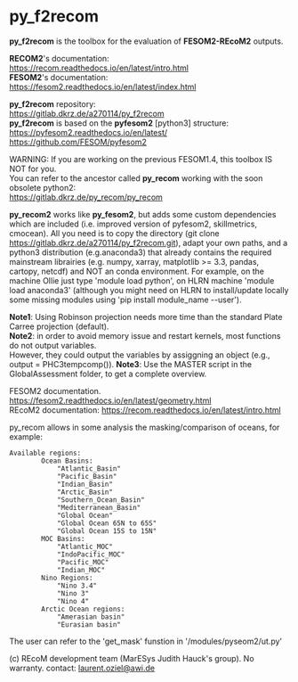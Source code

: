 # py_f2recom

**py_f2recom** is the toolbox for the evaluation of **FESOM2-REcoM2** outputs.

**RECOM2**'s documentation:  
https://recom.readthedocs.io/en/latest/intro.html  
**FESOM2**'s documentation:  
https://fesom2.readthedocs.io/en/latest/index.html  


**py_f2recom** repository:  
https://gitlab.dkrz.de/a270114/py_f2recom  
**py_f2recom** is based on the **pyfesom2** [python3] structure:  
https://pyfesom2.readthedocs.io/en/latest/  
https://github.com/FESOM/pyfesom2

WARNING: If you are working on the previous FESOM1.4, this toolbox IS NOT for you.  
You can refer to the ancestor called **py_recom** working with the soon obsolete python2:  
https://gitlab.dkrz.de/py_recom/py_recom

**py_recom2** works like **py_fesom2**, but adds some custom dependencies which are included (i.e. improved version of pyfesom2, skillmetrics, cmocean). All you need is to copy the directory (git clone https://gitlab.dkrz.de/a270114/py_f2recom.git), adapt your own paths, and a python3 distribution (e.g.anaconda3) that already contains the required mainstream librairies (e.g. numpy, xarray, matplotlib >= 3.3, pandas, cartopy, netcdf) and NOT an conda environment. For example, on the machine Ollie just type 'module load python', on HLRN machine  'module load anaconda3' (although you might need on HLRN to install/update locally some missing modules using 'pip install module_name --user').
 
**Note1**: Using Robinson projection needs more time than the standard Plate Carree projection (default).  
**Note2**: in order to avoid memory issue and restart kernels, most functions do not output variables.  
However, they could output the variables by assiggning an object (e.g., output = PHC3tempcomp()). 
**Note3**: Use the MASTER script in the GlobalAssessment folder, to get a complete overview.

FESOM2 documentation. https://fesom2.readthedocs.io/en/latest/geometry.html  
REcoM2 documentation: https://recom.readthedocs.io/en/latest/intro.html

py_recom allows in some analysis the masking/comparison of oceans, for example:

    Available regions:
            Ocean Basins:
                "Atlantic_Basin"
                "Pacific_Basin"
                "Indian_Basin"
                "Arctic_Basin"
                "Southern_Ocean_Basin"
                "Mediterranean_Basin"
                "Global Ocean"
                "Global Ocean 65N to 65S"
                "Global Ocean 15S to 15N"
            MOC Basins:
                "Atlantic_MOC"
                "IndoPacific_MOC"
                "Pacific_MOC"
                "Indian_MOC"
            Nino Regions:
                "Nino 3.4"
                "Nino 3"
                "Nino 4"
            Arctic Ocean regions:
                "Amerasian basin"
                "Eurasian basin"

The user can refer to the 'get_mask' funstion in '/modules/pyseom2/ut.py'

(c) REcoM development team (MarESys Judith Hauck's group). No warranty. contact: laurent.oziel@awi.de
